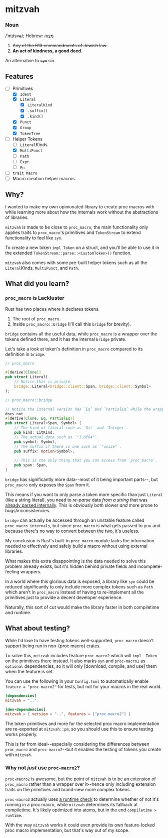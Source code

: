 # mitzvah

### Noun

/ˈmɪtsvə/; Hebrew: מִצְוָה

1. ~~Any of the 613 commandments of Jewish law.~~
2. **An act of kindness, a good deed.**

An alternative to ~~`syn`~~ sin.

## Features

- [ ] Primitives
  - [x] `Ident`
  - [x] `Literal`
    - [x] `LiteralKind`
    - [x] `.suffix()`
    - [x] `.kind()`
  - [x] `Punct`
  - [x] `Group`
  - [x] `TokenTree`
- [ ] Helper Tokens
  - [ ] `Literal`Kinds
  - [x] `MultiPunct`
  - [ ] `Path`
  - [ ] `Expr`
  - [ ] `Fn`
- [ ] `trait Macro`
- [ ] Macro creation helper macros.

## Why?

I wanted to make my own opinionated library to create proc macros with 
while learning more about how the internals work without the abstractions 
of libraries.

`mitzvah` is made to be close to `proc_macro`; the main functionality only 
applies traits to `proc_macro`'s primitives and `TokenStream` to extend 
functionality to feel like `syn`.

To create a new token `impl Token` on a struct, and you'll be able to use 
it in the extended `TokenStream::parse::<CustomToken>()` function.

`mitzvah` also comes with some pre-built helper tokens such as all the 
`Literal`Kinds, `MultiPunct`, and `Path`.

## What did you learn?

### `proc_macro` is Lackluster

Rust has two places where it declares tokens.

1. The root of `proc_macro`.
2. Inside `proc_macro::bridge` (I'll call this `bridge` for brevity).

`bridge` contains all the useful data, while `proc_macro` is a wrapper 
over the tokens defined there, and it has the internal `bridge` private.

Let's take a look at token's definition in `proc_macro` compared to 
its definition in `bridge`.

```rs
// proc_macro

#[derive(Clone)]
pub struct Literal(
	// Notice this is private.
	bridge::Literal<bridge::client::Span, bridge::client::Symbol>
);

// proc_macro::bridge

// Notice the internal version has `Eq` and `PartialEq` while the wrapper 
does not.
#[derive(Clone, Eq, PartialEq)]
pub struct Literal<Span, Symbol> {
	// The kind of literal such as `Str` and `Integer`.
	pub kind: LitKind,
	// The actual data such as `"1.0f64"`. 
	pub symbol: Symbol,
	// The suffix if there is one such as `"usize"`.
	pub suffix: Option<Symbol>,
	
	// This is the only thing that you can access from `proc_macro`.
	pub span: Span,
}
```

`bridge` has significantly more data--most of it being important parts--, 
but `proc_macro` only exposes the `Span` from it.

This means if you want to only parse a token more specific than just 
`Literal` (like a string literal), you need to *re-parse* data *from a 
string* that was <u>already parsed internally</u>. This is obviously 
both slower *and* more prone to bugs/inconsistencies.

`bridge` can actually be accessed through an unstable feature called 
`proc_macro_internals`, but since `proc_macro` is what gets passed to you 
and because there's no way to convert between the two, it's useless.

My conclusion is Rust's built-in `proc_macro` module lacks the information 
needed to effectively and safely build a macro without using external 
libraries.

What makes this extra disappointing is the data needed to solve this 
problem already exists, but it's hidden behind private fields and 
incomplete-feeling wrappers.

In a world where this glorious data is exposed, a library like `syn` could 
be reduced significantly to only include more complex tokens such as 
`Path` which aren't in `proc_macro` instead of having to re-implement all 
the primitives just to provide a decent developer experience.

Naturally, this sort of cut would make the library faster in both 
compiletime and runtime.

## What about testing?

While I'd love to have testing tokens well-supported, `proc_macro` doesn't 
support being run in non-{proc macro} crates.

To solve this, `mitzvah` includes feature `proc-macro2` which will `impl 
Token` on the primitives there instead. It also marks `syn` and 
`proc-macro2` as `optional` dependencies, so it will only [download, 
compile, and use] them when the feature is set.

You can use the following in your `Config.toml` to automatically enable
`feature = "proc-macro2"` for tests, but not for your macros in the real 
world.
```toml
[dependencies]
mitzvah = ".."

[dev-dependencies]
mitzvah = { version = "..", features = ["proc-macro2"] }
```

The token primitives and more for the selected proc macro implementation are 
re-exported at `mitzvah::pm`, so you should use this to ensure testing 
works properly.

This is far from ideal--especially considering the differences between 
`proc_macro` and `proc-macro2`--but it enables the testing of tokens you 
create with `mitzvah`.

### Why not *just* use `proc-macro2`?

`proc-macro2` is awesome, but the point of `mitzvah` is to be an extension 
of `proc_macro` rather than a wrapper over it--hence only including 
extension traits on the primitives and brand-new more complex tokens.

`proc-macro2` actually uses 
[a runtime check](https://docs.rs/proc-macro2/1.0.69/src/proc_macro2/detection.rs.html#7-16) 
to determine whether of not it's running in a proc macro, while `mitzvah` 
determines its fallback at compiletime. It's likely optimized into atoms, 
but in the end `compiletime > runtime`.

With the way `mitzvah` works it could even provide its own feature-locked 
proc macro implementation, but that's way out of my scope.
